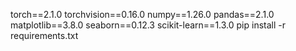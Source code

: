 torch==2.1.0
torchvision==0.16.0
numpy==1.26.0
pandas==2.1.0
matplotlib==3.8.0
seaborn==0.12.3
scikit-learn==1.3.0
pip install -r requirements.txt

